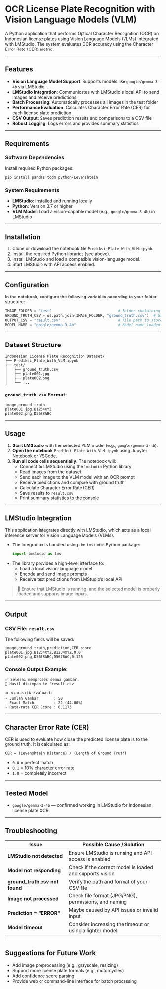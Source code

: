 
# OCR License Plate Recognition with Vision Language Models (VLM)

A Python application that performs Optical Character Recognition (OCR) on Indonesian license plates using Vision Language Models (VLMs) integrated with LMStudio. The system evaluates OCR accuracy using the Character Error Rate (CER) metric.

---

## Features

- **Vision Language Model Support**: Supports models like `google/gemma-3-4b` via LMStudio
- **LMStudio Integration**: Communicates with LMStudio's local API to send images and receive predictions
- **Batch Processing**: Automatically processes all images in the test folder
- **Performance Evaluation**: Calculates Character Error Rate (CER) for each license plate prediction
- **CSV Output**: Saves prediction results and comparisons to a CSV file
- **Robust Logging**: Logs errors and provides summary statistics

---

## Requirements

### Software Dependencies

Install required Python packages:

```bash
pip install pandas tqdm python-Levenshtein
```

### System Requirements

- **LMStudio**: Installed and running locally
- **Python**: Version 3.7 or higher
- **VLM Model**: Load a vision-capable model (e.g., `google/gemma-3-4b`) in LMStudio

---

## Installation

1. Clone or download the notebook file `Prediksi_Plate_With_VLM.ipynb`.
2. Install the required Python libraries (see above).
3. Install LMStudio and load a compatible vision-language model.
4. Start LMStudio with API access enabled.

---

## Configuration

In the notebook, configure the following variables according to your folder structure:

```python
IMAGE_FOLDER = "test"                              # Folder containing input images
GROUND_TRUTH_CSV = os.path.join(IMAGE_FOLDER, "ground_truth.csv")  # Ground truth label CSV
OUTPUT_CSV = "result.csv"                          # File path to store results
MODEL_NAME = "google/gemma-3-4b"                   # Model name loaded in LMStudio
```

---

## Dataset Structure

```
Indonesian License Plate Recognition Dataset/
├── Prediksi_Plate_With_VLM.ipynb
├── test/
│   ├── ground_truth.csv
│   ├── plate001.jpg
│   ├── plate002.png
│   └── ...
```

### `ground_truth.csv` Format:

```
image,ground_truth
plate001.jpg,B1234XYZ
plate002.png,D5678ABC
```

---

## Usage

1. **Start LMStudio** with the selected VLM model (e.g., `google/gemma-3-4b`).
2. **Open the notebook** `Prediksi_Plate_With_VLM.ipynb` using Jupyter Notebook or VSCode.
3. **Run all code cells sequentially**. The notebook will:
   - Connect to LMStudio using the `lmstudio` Python library
   - Read images from the dataset
   - Send each image to the VLM model with an OCR prompt
   - Receive predictions and compare with ground truth
   - Calculate Character Error Rate (CER)
   - Save results to `result.csv`
   - Print summary statistics to the console

---

## LMStudio Integration

This application integrates directly with LMStudio, which acts as a local inference server for Vision Language Models (VLMs).

- The integration is handled using the `lmstudio` Python package:
  ```python
  import lmstudio as lms
  ```
- The library provides a high-level interface to:
  - Load a local vision-language model
  - Encode and send image prompts
  - Receive text predictions from LMStudio’s local API

> 📌 Ensure that LMStudio is running, and the selected model is properly loaded and supports image inputs.

---

## Output

### CSV File: `result.csv`

The following fields will be saved:

```
image,ground_truth,prediction,CER_score
plate001.jpg,B1234XYZ,B1234XYZ,0.0
plate002.png,D5678ABC,D5678AC,0.125
```

### Console Output Example:

```
✅ Selesai memproses semua gambar.
📁 Hasil disimpan ke 'result.csv'

📊 Statistik Evaluasi:
- Jumlah Gambar       : 50
- Exact Match         : 22 (44.00%)
- Rata-rata CER Score : 0.1173
```

---

## Character Error Rate (CER)

CER is used to evaluate how close the predicted license plate is to the ground truth. It is calculated as:

```
CER = (Levenshtein Distance) / (Length of Ground Truth)
```

- `0.0` = perfect match
- `0.1` = 10% character error rate
- `1.0` = completely incorrect

---

## Tested Model

- `google/gemma-3-4b` — confirmed working in LMStudio for Indonesian license plate OCR.

---

## Troubleshooting

| Issue | Possible Cause / Solution |
|-------|---------------------------|
| **LMStudio not detected** | Ensure LMStudio is running and API access is enabled |
| **Model not responding** | Check if the correct model is loaded and supports vision |
| **ground_truth.csv not found** | Verify the path and format of your CSV file |
| **Image not processed** | Check file format (JPG/PNG), permissions, and naming |
| **Prediction = "ERROR"** | Maybe caused by API issues or invalid input |
| **Model timeout** | Consider increasing the timeout or using a lighter model |

---

## Suggestions for Future Work

- Add image preprocessing (e.g., grayscale, resizing)
- Support more license plate formats (e.g., motorcycles)
- Add confidence score parsing
- Provide web or command-line interface for batch processing
